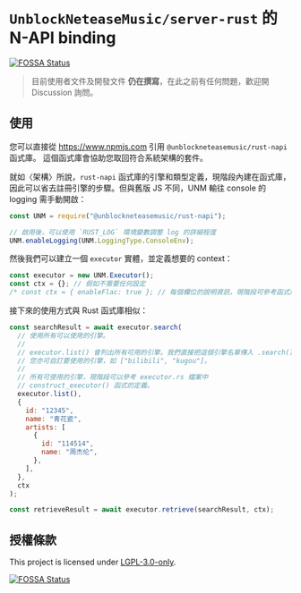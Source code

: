 # `UnblockNeteaseMusic/server-rust` 的 N-API binding

[![FOSSA Status](https://app.fossa.com/api/projects/git%2Bgithub.com%2FUnblockNeteaseMusic%2Fserver-rust.svg?type=shield)](https://app.fossa.com/projects/git%2Bgithub.com%2FUnblockNeteaseMusic%2Fserver-rust?ref=badge_shield)

> 目前使用者文件及開發文件 **仍在撰寫**，在此之前有任何問題，歡迎開 Discussion 詢問。

## 使用

您可以直接從 <https://www.npmjs.com> 引用 `@unblockneteasemusic/rust-napi` 函式庫。
這個函式庫會協助您取回符合系統架構的套件。

就如〈架構〉所說，`rust-napi` 函式庫的引擎和類型定義，現階段內建在函式庫，
因此可以省去註冊引擎的步驟。但與舊版 JS 不同，UNM 輸往 console 的 logging 需手動開啟：

```js
const UNM = require("@unblockneteasemusic/rust-napi");

// 啟用後，可以使用 `RUST_LOG` 環境變數調整 log 的詳細程度
UNM.enableLogging(UNM.LoggingType.ConsoleEnv);
```

然後我們可以建立一個 `executor` 實體，並定義想要的 context：

```js
const executor = new UNM.Executor();
const ctx = {}; // 假如不需要任何設定
/* const ctx = { enableFlac: true }; // 每個欄位的說明資訊，現階段可參考函式庫中 `index.d.ts` 的定義。 */
```

接下來的使用方式與 Rust 函式庫相似：

```js
const searchResult = await executor.search(
  // 使用所有可以使用的引擎。
  //
  // executor.list() 會列出所有可用的引擎。我們直接把這個引擎名單傳入 .search()。
  // 您亦可自訂要使用的引擎，如 ["bilibili", "kugou"]。
  //
  // 所有可使用的引擎，現階段可以參考 executor.rs 檔案中
  // construct_executor() 函式的定義。
  executor.list(),
  {
    id: "12345",
    name: "青花瓷",
    artists: [
      {
        id: "114514",
        name: "周杰伦",
      },
    ],
  },
  ctx
);

const retrieveResult = await executor.retrieve(searchResult, ctx);
```

## 授權條款

This project is licensed under [LGPL-3.0-only](https://spdx.org/licenses/LGPL-3.0-only.html).

[![FOSSA Status](https://app.fossa.com/api/projects/git%2Bgithub.com%2FUnblockNeteaseMusic%2Fserver-rust.svg?type=large)](https://app.fossa.com/projects/git%2Bgithub.com%2FUnblockNeteaseMusic%2Fserver-rust?ref=badge_large)
